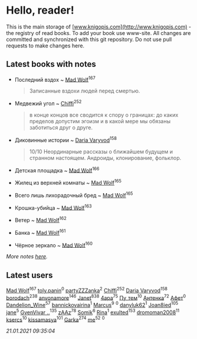 # Hello, reader!
This is the main storage of [www.knigopis.com](http://www.knigopis.com) - the registry of read books.
To add your book use www-site. All changes are committed and synchronized with this git repository.
Do not use pull requests to make changes here.


## Latest books with notes
* Последний вздох ~ [Mad Wolf](users/947/94738840-vkontakte)<sup>167</sup>
    > Записанные вздохи людей перед смертью.

* Медвежий угол ~ [Chiffi](users/105/105831994080785626680-google)<sup>252</sup>
    > в конце концов все сводится к спору о границах: до каких пределов допустим эгоизм и в какой мере мы обязаны заботиться друг о друге.

* Диковинные истории ~ [Daria Varyvod](users/829/829893410524253-facebook)<sup>158</sup>
    > 10/10 Неординарные рассказы о ближайшем будущем и странном настоящем. Андроиды, клонирование, фольклор.

* Детская площадка ~ [Mad Wolf](users/947/94738840-vkontakte)<sup>166</sup>

* Жилец из верхней комнаты ~ [Mad Wolf](users/947/94738840-vkontakte)<sup>165</sup>

* Всего лишь лихорадочный бред ~ [Mad Wolf](users/947/94738840-vkontakte)<sup>165</sup>

* Крошка-убийца ~ [Mad Wolf](users/947/94738840-vkontakte)<sup>163</sup>

* Ветер ~ [Mad Wolf](users/947/94738840-vkontakte)<sup>162</sup>

* Банка ~ [Mad Wolf](users/947/94738840-vkontakte)<sup>161</sup>

* Чёрное зеркало ~ [Mad Wolf](users/947/94738840-vkontakte)<sup>160</sup>


_More notes [here](latest_books_with_notes.md)._


## Latest users
[Mad Wolf](users/947/94738840-vkontakte)<sup>167</sup> 
[toly.panin](users/167/16750341-vkontakte)<sup>0</sup> 
[partyZZZanka](users/931/9315852-vkontakte)<sup>2</sup> 
[Chiffi](users/105/105831994080785626680-google)<sup>252</sup> 
[Daria Varyvod](users/829/829893410524253-facebook)<sup>158</sup> 
[borodach](users/157/15706320-vkontakte)<sup>238</sup> 
[anvonamore](users/595/5957175-vkontakte)<sup>146</sup> 
[Janet](users/108/108113656204404967440-google)<sup>838</sup> 
[4apa](users/117/117392596378069249667-google)<sup>75</sup> 
[Пу_тем](users/344/3448154788585127-facebook)<sup>10</sup> 
[Антенка](users/118/118158645037334943900-google)<sup>72</sup> 
[Афет](users/107/107403710743397785066-google)<sup>0</sup> 
[Dandelion_Wine](users/586/58602788-vkontakte)<sup>57</sup> 
[bannickovairina](users/259/259899785-vkontakte)<sup>1</sup> 
[Marcus](users/271/2710776892572610-facebook)<sup>9</sup> 
[](users/204/204820758928251021-mailru)<sup>0</sup> 
[danyluk62](users/374/374149854-vkontakte)<sup>1</sup> 
[Joan8ied](users/240/2401650-vkontakte)<sup>105</sup> 
[jane](users/113/113479058458145129271-google)<sup>5</sup> 
[GvenVivar ..](users/158/158266434925901-facebook)<sup>135</sup> 
[zAAz](users/202/202248233-vkontakte)<sup>78</sup> 
[Somik](users/100/100006761945842-facebook)<sup>6</sup> 
[Rina](users/102/102857111133378678801-google)<sup>1</sup> 
[exulted](users/100/100599204551896265722-google)<sup>153</sup> 
[dromoman2008](users/444/44461886-yandex)<sup>11</sup> 
[ksercs](users/113/113010305809091482859-google)<sup>10</sup> 
[kissamasya](users/684/68439978-vkontakte)<sup>101</sup> 
[Garka](users/115/115753719718250012620-google)<sup>274</sup> 
[me](users/381/381417697-yandex)<sup>52</sup> 
[](users/111/111684698299760577816-google)<sup>0</sup> 


_21.01.2021 09:35:04_
